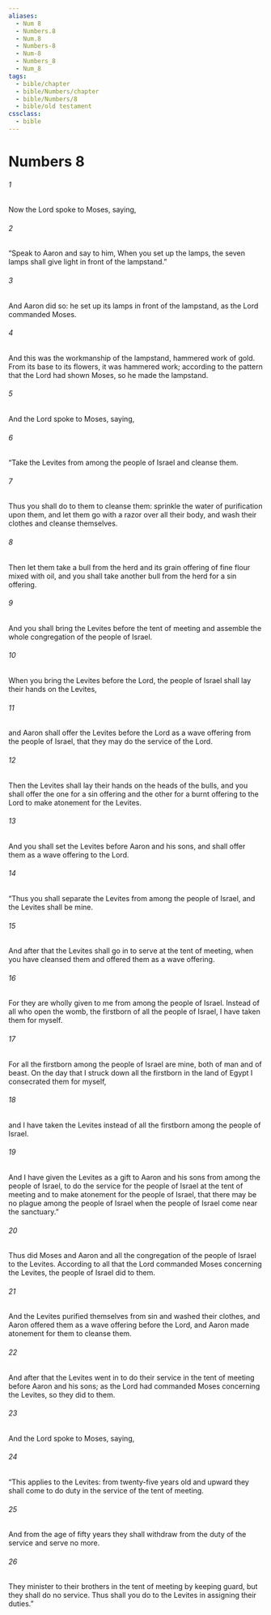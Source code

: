 ```yaml
---
aliases:
  - Num 8
  - Numbers.8
  - Num.8
  - Numbers-8
  - Num-8
  - Numbers_8
  - Num_8
tags:
  - bible/chapter
  - bible/Numbers/chapter
  - bible/Numbers/8
  - bible/old testament
cssclass:
  - bible
---
```


# Numbers 8

###### 1
Now the Lord spoke to Moses, saying,
###### 2
“Speak to Aaron and say to him, When you set up the lamps, the seven lamps shall give light in front of the lampstand.”
###### 3
And Aaron did so: he set up its lamps in front of the lampstand, as the Lord commanded Moses.
###### 4
And this was the workmanship of the lampstand, hammered work of gold. From its base to its flowers, it was hammered work; according to the pattern that the Lord had shown Moses, so he made the lampstand.
###### 5
And the Lord spoke to Moses, saying,
###### 6
“Take the Levites from among the people of Israel and cleanse them.
###### 7
Thus you shall do to them to cleanse them: sprinkle the water of purification upon them, and let them go with a razor over all their body, and wash their clothes and cleanse themselves.
###### 8
Then let them take a bull from the herd and its grain offering of fine flour mixed with oil, and you shall take another bull from the herd for a sin offering.
###### 9
And you shall bring the Levites before the tent of meeting and assemble the whole congregation of the people of Israel.
###### 10
When you bring the Levites before the Lord, the people of Israel shall lay their hands on the Levites,
###### 11
and Aaron shall offer the Levites before the Lord as a wave offering from the people of Israel, that they may do the service of the Lord.
###### 12
Then the Levites shall lay their hands on the heads of the bulls, and you shall offer the one for a sin offering and the other for a burnt offering to the Lord to make atonement for the Levites.
###### 13
And you shall set the Levites before Aaron and his sons, and shall offer them as a wave offering to the Lord.
###### 14
“Thus you shall separate the Levites from among the people of Israel, and the Levites shall be mine.
###### 15
And after that the Levites shall go in to serve at the tent of meeting, when you have cleansed them and offered them as a wave offering.
###### 16
For they are wholly given to me from among the people of Israel. Instead of all who open the womb, the firstborn of all the people of Israel, I have taken them for myself.
###### 17
For all the firstborn among the people of Israel are mine, both of man and of beast. On the day that I struck down all the firstborn in the land of Egypt I consecrated them for myself,
###### 18
and I have taken the Levites instead of all the firstborn among the people of Israel.
###### 19
And I have given the Levites as a gift to Aaron and his sons from among the people of Israel, to do the service for the people of Israel at the tent of meeting and to make atonement for the people of Israel, that there may be no plague among the people of Israel when the people of Israel come near the sanctuary.”
###### 20
Thus did Moses and Aaron and all the congregation of the people of Israel to the Levites. According to all that the Lord commanded Moses concerning the Levites, the people of Israel did to them.
###### 21
And the Levites purified themselves from sin and washed their clothes, and Aaron offered them as a wave offering before the Lord, and Aaron made atonement for them to cleanse them.
###### 22
And after that the Levites went in to do their service in the tent of meeting before Aaron and his sons; as the Lord had commanded Moses concerning the Levites, so they did to them.
###### 23
And the Lord spoke to Moses, saying,
###### 24
“This applies to the Levites: from twenty-five years old and upward they shall come to do duty in the service of the tent of meeting.
###### 25
And from the age of fifty years they shall withdraw from the duty of the service and serve no more.
###### 26
They minister to their brothers in the tent of meeting by keeping guard, but they shall do no service. Thus shall you do to the Levites in assigning their duties.”


